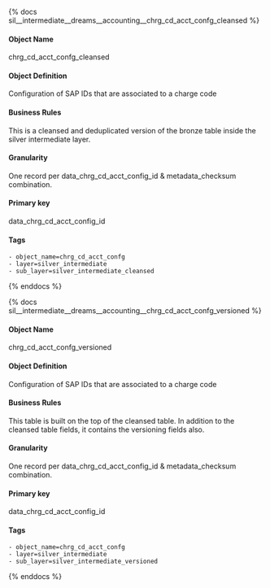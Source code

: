{% docs sil__intermediate__dreams__accounting__chrg_cd_acct_confg_cleansed %}

#### Object Name
chrg_cd_acct_confg_cleansed

#### Object Definition
Configuration of SAP IDs that are associated to a charge code

#### Business Rules
This is a cleansed and deduplicated version of the bronze table inside the silver intermediate layer.

#### Granularity
One record per data_chrg_cd_acct_config_id & metadata_checksum combination.

#### Primary key
data_chrg_cd_acct_config_id

#### Tags
    - object_name=chrg_cd_acct_confg
    - layer=silver_intermediate
    - sub_layer=silver_intermediate_cleansed

{% enddocs %}

{% docs sil__intermediate__dreams__accounting__chrg_cd_acct_confg_versioned %}

#### Object Name
chrg_cd_acct_confg_versioned

#### Object Definition
Configuration of SAP IDs that are associated to a charge code

#### Business Rules
This table is built on the top of the cleansed table. In addition to the cleansed table fields, it contains the versioning fields also.

#### Granularity
One record per data_chrg_cd_acct_config_id & metadata_checksum combination.

#### Primary key
data_chrg_cd_acct_config_id

#### Tags
    - object_name=chrg_cd_acct_confg
    - layer=silver_intermediate
    - sub_layer=silver_intermediate_versioned

{% enddocs %}